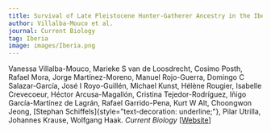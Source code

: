 ```yaml
---
title: Survival of Late Pleistocene Hunter-Gatherer Ancestry in the Iberian Peninsula
author: Villalba-Mouco et al.
journal: Current Biology
tag: Iberia
image: images/Iberia.png
---
```


Vanessa Villalba-Mouco, Marieke S van de Loosdrecht, Cosimo Posth, Rafael Mora, Jorge Martínez-Moreno, Manuel Rojo-Guerra, Domingo C Salazar-García, José I Royo-Guillén, Michael Kunst, Hélène Rougier, Isabelle Crevecoeur, Héctor Arcusa-Magallón, Cristina Tejedor-Rodríguez, Iñigo García-Martínez de Lagrán, Rafael Garrido-Pena, Kurt W Alt, Choongwon Jeong, [Stephan Schiffels]{style="text-decoration: underline;"}, Pilar Utrilla, Johannes Krause, Wolfgang Haak. *Current Biology* \[[Website](https://www.sciencedirect.com/science/article/pii/S0960982219301459)\]
